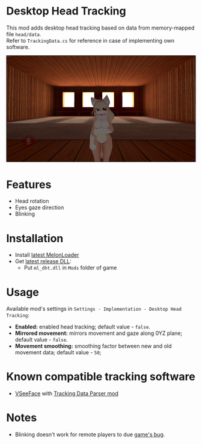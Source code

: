 # Desktop Head Tracking
This mod adds desktop head tracking based on data from memory-mapped file `head/data`.  
Refer to `TrackingData.cs` for reference in case of implementing own software.

[![](.github/img_01.png)](https://youtu.be/jgcFhSNi9DM)

# Features
* Head rotation
* Eyes gaze direction
* Blinking

# Installation
* Install [latest MelonLoader](https://github.com/LavaGang/MelonLoader)
* Get [latest release DLL](../../../releases/latest):
  * Put `ml_dht.dll` in `Mods` folder of game

# Usage
Available mod's settings in `Settings - Implementation - Desktop Head Tracking`:
* **Enabled:** enabled head tracking; default value - `false`.
* **Mirrored movement:** mirrors movement and gaze along 0YZ plane; default value - `false`.
* **Movement smoothing:** smoothing factor between new and old movement data; default value - `50`;

# Known compatible tracking software
* [VSeeFace](https://www.vseeface.icu) with [Tracking Data Parser mod](https://github.com/SDraw/ml_mods_vsf)

# Notes
* Blinking doesn't work for remote players to due [game's bug](https://feedback.abinteractive.net/p/overrided-blinking-state-isn-t-copied-to-movement-data-from-network).

